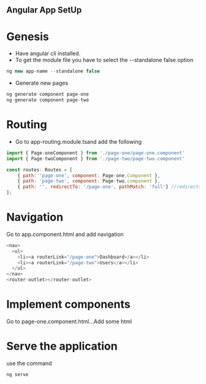 ## Angular App SetUp

# Genesis

* Have angular cli installed.
* To get the module file you have to select the --standalone false option

```javascript
ng new app-name --standalone false
```

* Generate new pages

```javascript
ng generate component page-one
ng generate component page-two
```

# Routing
* Go to app-routing.module.tsand add the following

```javascript
import { Page-oneComponent } from './page-one/page-one.component'
import { Page-twoComponent } from './page-two/page-two.component'

const routes: Routes = [
    { path: 'page-one', component: Page-one.Component },
    { path: 'page-two', component: Page-two.component },
    { path: '', redirectTo: '/page-one', pathMatch: 'full'} //redirects as homepage
];
```
# Navigation
Go to app.component.html and add navigation

```javascript
<nav>
  <ul>
    <li><a routerLink="/page-one">Dashboard</a></li>
    <li><a routerLink="/page-two">Users</a></li>
  </ul>
</nav>
<router-outlet></router-outlet>
```
# Implement components
Go to page-one.component.html...Add some html

# Serve the application
use the command 
```
ng serve
```
